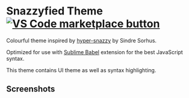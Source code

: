 # Snazzyfied Theme [![VS Code marketplace button](http://vsmarketplacebadge.apphb.com/installs/meister.theme-snazzyfied.svg)](https://marketplace.visualstudio.com/items?itemName=meistr.theme-snazzyfied)
Colourful theme inspired by [hyper-snazzy](https://github.com/sindresorhus/hyper-snazzy) by Sindre Sorhus.

Optimized for use with [Sublime Babel](https://marketplace.visualstudio.com/items?itemName=joshpeng.sublime-babel-vscode)
extension for the best JavaScript syntax.

This theme contains UI theme as well as syntax highlighting.


## Screenshots

